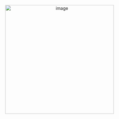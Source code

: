 <div align="center">
<img width="356" height="357" alt="image" src="https://github.com/user-attachments/assets/b8499d89-aa80-4c0e-b438-89be5a79c039" />

<p align="center">
